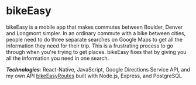 # bikeEasy

bikeEasy is a mobile app that makes commutes between Boulder, Denver and Longmont simpler.
In an ordinary commute with a bike between cities, people need to do three separate searches on Google Maps 
to get all the information they need for their trip. This is a frustrating process to go through 
when you're trying to get places. bikeEasy fixes that by giving you all the information you need 
in one search. 

***Technologies***: React-Native, JavaScript, Google Directions Service API, and my own API [bikeEasyRoutes](https://github.com/144mdgross/bikeEasyRoutes) built with Node.js, Express, and PostgreSQL
